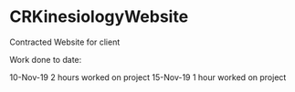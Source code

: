 # CRKinesiologyWebsite

Contracted Website for client






Work done to date:

10-Nov-19 2 hours worked on project
15-Nov-19 1 hour worked on project
